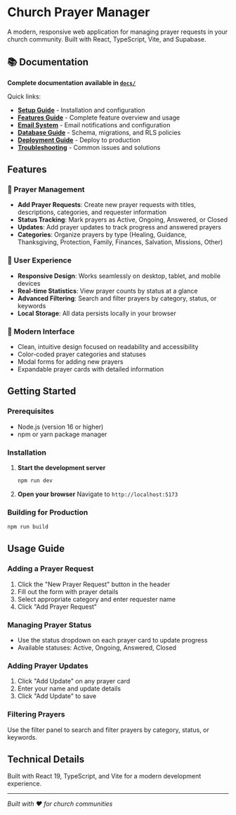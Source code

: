 # Church Prayer Manager

A modern, responsive web application for managing prayer requests in your church community. Built with React, TypeScript, Vite, and Supabase.

## 📚 Documentation

**Complete documentation available in [`docs/`](docs/)**

Quick links:
- **[Setup Guide](docs/SETUP.md)** - Installation and configuration
- **[Features Guide](docs/FEATURES.md)** - Complete feature overview and usage
- **[Email System](docs/EMAIL.md)** - Email notifications and configuration
- **[Database Guide](docs/DATABASE.md)** - Schema, migrations, and RLS policies
- **[Deployment Guide](docs/DEPLOYMENT.md)** - Deploy to production
- **[Troubleshooting](docs/TROUBLESHOOTING.md)** - Common issues and solutions

## Features

### 🙏 Prayer Management
- **Add Prayer Requests**: Create new prayer requests with titles, descriptions, categories, and requester information
- **Status Tracking**: Mark prayers as Active, Ongoing, Answered, or Closed
- **Updates**: Add prayer updates to track progress and answered prayers
- **Categories**: Organize prayers by type (Healing, Guidance, Thanksgiving, Protection, Family, Finances, Salvation, Missions, Other)

### 📱 User Experience

- **Responsive Design**: Works seamlessly on desktop, tablet, and mobile devices
- **Real-time Statistics**: View prayer counts by status at a glance
- **Advanced Filtering**: Search and filter prayers by category, status, or keywords
- **Local Storage**: All data persists locally in your browser

### 🎨 Modern Interface
- Clean, intuitive design focused on readability and accessibility
- Color-coded prayer categories and statuses
- Modal forms for adding new prayers
- Expandable prayer cards with detailed information

## Getting Started

### Prerequisites
- Node.js (version 16 or higher)
- npm or yarn package manager

### Installation

1. **Start the development server**
   ```bash
   npm run dev
   ```

2. **Open your browser**
   Navigate to `http://localhost:5173`

### Building for Production

```bash
npm run build
```

## Usage Guide

### Adding a Prayer Request
1. Click the "New Prayer Request" button in the header
2. Fill out the form with prayer details
3. Select appropriate category and enter requester name
4. Click "Add Prayer Request"

### Managing Prayer Status
- Use the status dropdown on each prayer card to update progress
- Available statuses: Active, Ongoing, Answered, Closed

### Adding Prayer Updates
1. Click "Add Update" on any prayer card
2. Enter your name and update details
3. Click "Add Update" to save

### Filtering Prayers
Use the filter panel to search and filter prayers by category, status, or keywords.

## Technical Details

Built with React 19, TypeScript, and Vite for a modern development experience.

---

*Built with ❤️ for church communities*
```
